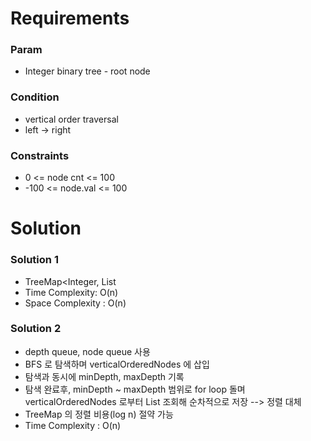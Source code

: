 # Requirements
### Param
* Integer binary tree - root node

### Condition
* vertical order traversal
* left -> right

### Constraints
* 0 <= node cnt <= 100
* -100 <= node.val <= 100

# Solution
### Solution 1
* TreeMap<Integer, List<Intger>
* Time Complexity: O(n)
* Space Complexity : O(n)

### Solution 2
* depth queue, node queue 사용
* BFS 로 탐색하며 verticalOrderedNodes 에 삽입
* 탐색과 동시에 minDepth, maxDepth 기록
* 탐색 완료후, minDepth ~ maxDepth 범위로 for loop 돌며 verticalOrderedNodes 로부터 List 조회해 순차적으로 저장 --> 정렬 대체
* TreeMap 의 정렬 비용(log n) 절약 가능
* Time Complexity : O(n)
